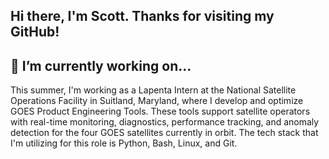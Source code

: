 ## Hi there, I'm Scott. Thanks for visiting my GitHub! 

## 🔭 I’m currently working on...
This summer, I'm working as a Lapenta Intern at the National Satellite Operations Facility in Suitland, Maryland, where I develop and optimize GOES Product Engineering Tools. These tools support satellite operators with real-time monitoring, diagnostics, performance tracking, and anomaly detection for the four GOES satellites currently in orbit. The tech stack that I'm utilizing for this role is Python, Bash, Linux, and Git. 

<!--
**skottchen/skottchen** is a ✨ _special_ ✨ repository because its `README.md` (this file) appears on your GitHub profile.

Here are some ideas to get you started:

- 🔭 I’m currently working on ...
- 🌱 I’m currently learning ...
- 👯 I’m looking to collaborate on ...
- 🤔 I’m looking for help with ...
- 💬 Ask me about ...
- 📫 How to reach me: schen78997@gmail.com
- 😄 Pronouns: ...
- ⚡ Fun fact: ...
-->

